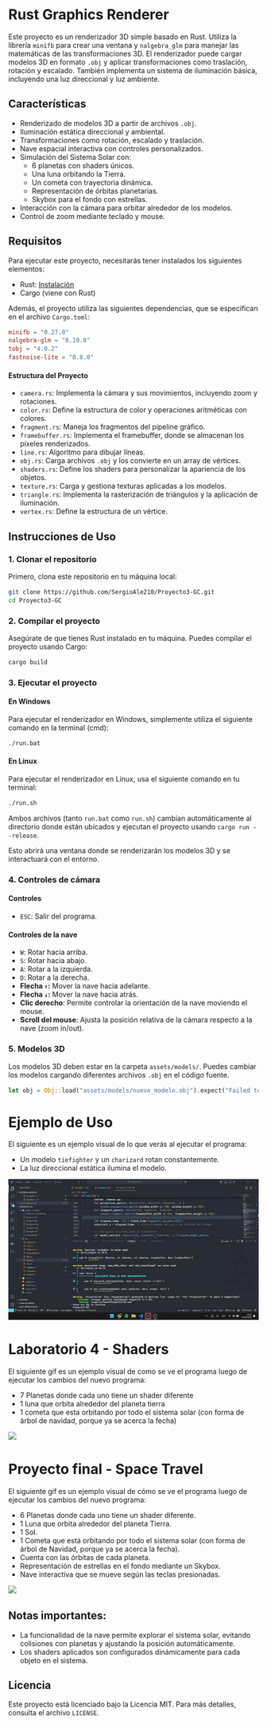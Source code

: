 # Rust Graphics Renderer

Este proyecto es un renderizador 3D simple basado en Rust. Utiliza la librería `minifb` para crear una ventana y `nalgebra_glm` para manejar las matemáticas de las transformaciones 3D. El renderizador puede cargar modelos 3D en formato `.obj` y aplicar transformaciones como traslación, rotación y escalado. También implementa un sistema de iluminación básica, incluyendo una luz direccional y luz ambiente.

## Características

- Renderizado de modelos 3D a partir de archivos `.obj`.
- Iluminación estática direccional y ambiental.
- Transformaciones como rotación, escalado y traslación.
- Nave espacial interactiva con controles personalizados.
- Simulación del Sistema Solar con:
  - 6 planetas con shaders únicos.
  - Una luna orbitando la Tierra.
  - Un cometa con trayectoria dinámica.
  - Representación de órbitas planetarias.
  - Skybox para el fondo con estrellas.
- Interacción con la cámara para orbitar alrededor de los modelos.
- Control de zoom mediante teclado y mouse.

## Requisitos

Para ejecutar este proyecto, necesitarás tener instalados los siguientes elementos:

- Rust: [Instalación](https://www.rust-lang.org/tools/install)
- Cargo (viene con Rust)

Además, el proyecto utiliza las siguientes dependencias, que se especifican en el archivo `Cargo.toml`:

```toml
minifb = "0.27.0"
nalgebra-glm = "0.19.0"
tobj = "4.0.2"
fastnoise-lite = "0.8.0"
```

#### Estructura del Proyecto

- `camera.rs`: Implementa la cámara y sus movimientos, incluyendo zoom y rotaciones.
- `color.rs`: Define la estructura de color y operaciones aritméticas con colores.
- `fragment.rs`: Maneja los fragmentos del pipeline gráfico.
- `framebuffer.rs`: Implementa el framebuffer, donde se almacenan los píxeles renderizados.
- `line.rs`: Algoritmo para dibujar líneas.
- `obj.rs`: Carga archivos `.obj` y los convierte en un array de vértices.
- `shaders.rs`: Define los shaders para personalizar la apariencia de los objetos.
- `texture.rs`: Carga y gestiona texturas aplicadas a los modelos.
- `triangle.rs`: Implementa la rasterización de triángulos y la aplicación de iluminación.
- `vertex.rs`: Define la estructura de un vértice.

## Instrucciones de Uso

### 1. Clonar el repositorio

Primero, clona este repositorio en tu máquina local:

```bash
git clone https://github.com/SergioAle210/Proyecto3-GC.git
cd Proyecto3-GC
```

### 2. Compilar el proyecto

Asegúrate de que tienes Rust instalado en tu máquina. Puedes compilar el proyecto usando Cargo:

```bash
cargo build
```

### 3. Ejecutar el proyecto

#### En Windows

Para ejecutar el renderizador en Windows, simplemente utiliza el siguiente comando en la terminal (cmd):

```bash
./run.bat
```

#### En Linux

Para ejecutar el renderizador en Linux, usa el siguiente comando en tu terminal:

```bash
./run.sh
```

Ambos archivos (tanto `run.bat` como `run.sh`) cambian automáticamente al directorio donde están ubicados y ejecutan el proyecto usando `cargo run --release`.

Esto abrirá una ventana donde se renderizarán los modelos 3D y se interactuará con el entorno.

### 4. Controles de cámara

#### Controles

- `ESC`: Salir del programa.

#### Controles de la nave

- `W`: Rotar hacia arriba.
- `S`: Rotar hacia abajo.
- `A`: Rotar a la izquierda.
- `D`: Rotar a la derecha.
- **Flecha `↑`:** Mover la nave hacia adelante.
- **Flecha `↓`:** Mover la nave hacia atrás.
- **Clic derecho**: Permite controlar la orientación de la nave moviendo el mouse.
- **Scroll del mouse**: Ajusta la posición relativa de la cámara respecto a la nave (zoom in/out).

### 5. Modelos 3D

Los modelos 3D deben estar en la carpeta `assets/models/`. Puedes cambiar los modelos cargando diferentes archivos `.obj` en el código fuente.

```rust
let obj = Obj::load("assets/models/nuevo_modelo.obj").expect("Failed to load obj");
```

# Ejemplo de Uso

El siguiente es un ejemplo visual de lo que verás al ejecutar el programa:

- Un modelo `tiefighter` y un `charizard` rotan constantemente.
- La luz direccional estática ilumina el modelo.

![](https://github.com/SergioAle210/Proyecto3-GC/blob/main/assets/videos/Proyecto3.gif)

# Laboratorio 4 - Shaders

El siguiente gif es un ejemplo visual de como se ve el programa luego de ejecutar los cambios del nuevo programa:

- 7 Planetas donde cada uno tiene un shader diferente
- 1 luna que orbita alrededor del planeta tierra
- 1 cometa que esta orbitando por todo el sistema solar (con forma de árbol de navidad, porque ya se acerca la fecha)

![](https://github.com/SergioAle210/Proyecto3-GC/blob/main/assets/videos/Laboratorio4.gif)

# Proyecto final - Space Travel

El siguiente gif es un ejemplo visual de cómo se ve el programa luego de ejecutar los cambios del nuevo programa:

- 6 Planetas donde cada uno tiene un shader diferente.
- 1 Luna que orbita alrededor del planeta Tierra.
- 1 Sol.
- 1 Cometa que está orbitando por todo el sistema solar (con forma de árbol de Navidad, porque ya se acerca la fecha).
- Cuenta con las órbitas de cada planeta.
- Representación de estrellas en el fondo mediante un Skybox.
- Nave interactiva que se mueve según las teclas presionadas.

![](https://github.com/SergioAle210/Proyecto3-GC/blob/main/assets/videos/ProyectoFinal.gif)

## Notas importantes:

- La funcionalidad de la nave permite explorar el sistema solar, evitando colisiones con planetas y ajustando la posición automáticamente.
- Los shaders aplicados son configurados dinámicamente para cada objeto en el sistema.

## Licencia

Este proyecto está licenciado bajo la Licencia MIT. Para más detalles, consulta el archivo `LICENSE`.
